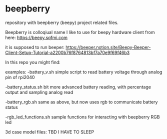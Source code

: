 # beepberry
repository with beepberry (beepy) project related files.

Beepberry is colloqiual name I like to use for beepy hardware client from here: 
https://beepy.sqfmi.com

it is supposed to run beeper:
https://beeper.notion.site/Beepy-Beeper-Client-Setup-Tutorial-a2200b76f8764813bf7a70e9f69f46b3



In this repo you might find:

examples:
-battery_v.sh 
simple script to read battery voltage through analog pin of rpi2040

-battery_status.sh
bit more advanced battery reading, with percentage output and sampling analog read

-battery_rgb.sh
same as above, but now uses rgb to communicate battery status

-rgb_led_functions.sh
sample functions for interacting with beepberry RGB led

3d case model files:
TBD I HAVE TO SLEEP
